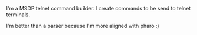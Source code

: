 I'm a MSDP telnet command builder. 
I create commands to be send to telnet terminals. 

I'm better than a parser because I'm more aligned with pharo :)
